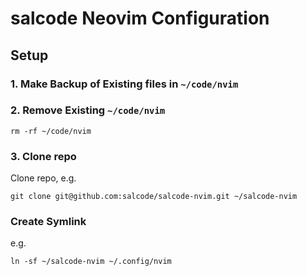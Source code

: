 # salcode Neovim Configuration

## Setup

### 1. Make Backup of Existing files in `~/code/nvim`

### 2. Remove Existing `~/code/nvim`

```
rm -rf ~/code/nvim
```

### 3. Clone repo

Clone repo, e.g.

```
git clone git@github.com:salcode/salcode-nvim.git ~/salcode-nvim
```

### Create Symlink

e.g.

```
ln -sf ~/salcode-nvim ~/.config/nvim
```
